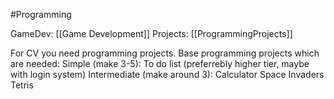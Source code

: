 #Programming

GameDev: [[Game Development]]
Projects: [[ProgrammingProjects]]

For CV you need programming projects.
Base programming projects which are needed:
Simple (make 3-5):
	To do list (preferrebly higher tier, maybe with login system)
Intermediate (make around 3):
	Calculator
	Space Invaders
	Tetris